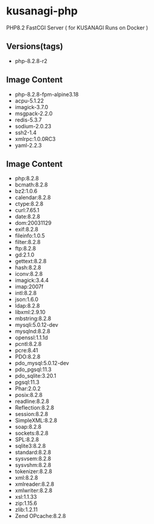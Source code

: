 # kusanagi-php
PHP8.2 FastCGI Server ( for KUSANAGI Runs on Docker )

## Versions(tags)
- php-8.2.8-r2

## Image Content
- php-8.2.8-fpm-alpine3.18
- acpu-5.1.22
- imagick-3.7.0
- msgpack-2.2.0
- redis-5.3.7
- sodium-2.0.23
- ssh2-1.4
- xmlrpc:1.0.0RC3
- yaml-2.2.3

## Image Content
- php:8.2.8
- bcmath:8.2.8
- bz2:1.0.6
- calendar:8.2.8
- ctype:8.2.8
- curl:7.65.1
- date:8.2.8
- dom:20031129
- exif:8.2.8
- fileinfo:1.0.5
- filter:8.2.8
- ftp:8.2.8
- gd:2.1.0
- gettext:8.2.8
- hash:8.2.8
- iconv:8.2.8
- imagick:3.4.4
- imap:2007f
- intl:8.2.8
- json:1.6.0
- ldap:8.2.8
- libxml:2.9.10
- mbstring:8.2.8
- mysqli:5.0.12-dev
- mysqlnd:8.2.8
- openssl:1.1.1d
- pcntl:8.2.8
- pcre:8.41
- PDO:8.2.8
- pdo_mysql:5.0.12-dev
- pdo_pgsql:11.3
- pdo_sqlite:3.20.1
- pgsql:11.3
- Phar:2.0.2
- posix:8.2.8
- readline:8.2.8
- Reflection:8.2.8
- session:8.2.8
- SimpleXML:8.2.8
- soap:8.2.8
- sockets:8.2.8
- SPL:8.2.8
- sqlite3:8.2.8
- standard:8.2.8
- sysvsem:8.2.8
- sysvshm:8.2.8
- tokenizer:8.2.8
- xml:8.2.8
- xmlreader:8.2.8
- xmlwriter:8.2.8
- xsl:1.1.33
- zip:1.15.6
- zlib:1.2.11
- Zend OPcache:8.2.8

